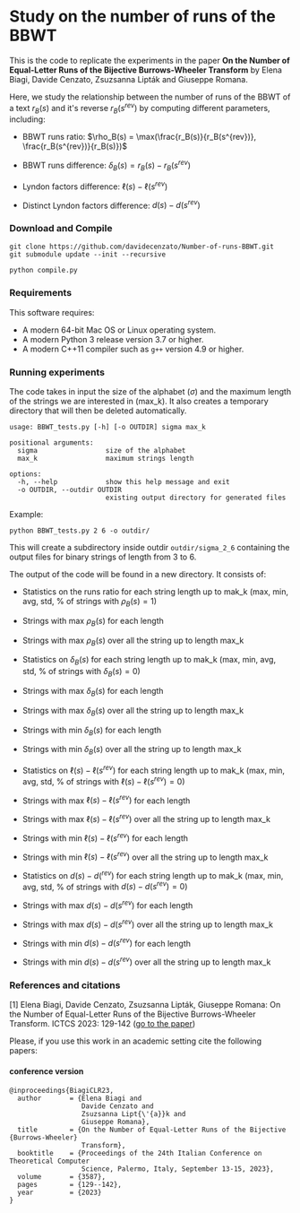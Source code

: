 # Study on the number of runs of the BBWT

This is the code to replicate the experiments in the paper **On the Number of Equal-Letter Runs of the Bijective Burrows-Wheeler
Transform** by Elena Biagi, Davide Cenzato, Zsuzsanna Lipták and Giuseppe Romana.

Here, we study the relationship between the number of runs of the BBWT of a text $r_B(s)$ and it's reverse $r_B(s^{rev})$ by computing different parameters, including:
- BBWT runs ratio: $\rho_B(s) = \max(\frac{r_B(s)}{r_B(s^{rev})}, \frac{r_B(s^{rev})}{r_B(s)})$
* BBWT runs difference: $\delta_B(s) = r_B(s) - r_B(s^{rev})$
+ Lyndon factors difference: $\ell(s)-\ell(s^{rev})$
- Distinct Lyndon factors difference: $d(s)-d(s^{rev})$

### Download and Compile

```console
git clone https://github.com/davidecenzato/Number-of-runs-BBWT.git
git submodule update --init --recursive

python compile.py
```

### Requirements

This software requires:
* A modern 64-bit Mac OS or Linux operating system.
* A modern Python 3 release version 3.7 or higher.
* A modern C++11 compiler such as `g++` version 4.9 or higher.

### Running experiments
The code takes in input the size of the alphabet ($\sigma$) and the maximum length of the strings we are interested in (max_k).
It also creates a temporary directory that will then be deleted automatically.
```
usage: BBWT_tests.py [-h] [-o OUTDIR] sigma max_k

positional arguments:
  sigma                 size of the alphabet
  max_k                 maximum strings length

options:
  -h, --help            show this help message and exit
  -o OUTDIR, --outdir OUTDIR
                        existing output directory for generated files
```
Example:
``` console
python BBWT_tests.py 2 6 -o outdir/
```
This will create a subdirectory inside outdir ``` outdir/sigma_2_6 ``` containing the output files for binary strings of length from 3 to 6. 


The output of the code will be found in a new directory. It consists of:
- Statistics on the runs ratio for each string length up to mak_k (max, min, avg, std, % of strings with $\rho_B(s)=1$)
* Strings with max $\rho_B(s)$ for each length
+ Strings with max $\rho_B(s)$ over all the string up to length max_k
- Statistics on $\delta_B(s)$ for each string length up to mak_k (max, min, avg, std, % of strings with $\delta_B(s)=0$)
* Strings with max $\delta_B(s)$ for each length
+ Strings with max $\delta_B(s)$ over all the string up to length max_k
- Strings with min $\delta_B(s)$ for each length
* Strings with min $\delta_B(s)$ over all the string up to length max_k

- Statistics on $\ell(s)-\ell(s^{rev})$ for each string length up to mak_k (max, min, avg, std, % of strings with $\ell(s)-\ell(s^{rev})=0$)
* Strings with max $\ell(s)-\ell(s^{rev})$ for each length
+ Strings with max $\ell(s)-\ell(s^{rev})$ over all the string up to length max_k
- Strings with min $\ell(s)-\ell(s^{rev})$ for each length
* Strings with min $\ell(s)-\ell(s^{rev})$ over all the string up to length max_k

- Statistics on $d(s)-d(^{rev})$ for each string length up to mak_k (max, min, avg, std, % of strings with $d(s)-d(s^{rev})=0$)
* Strings with max $d(s)-d(s^{rev})$ for each length
+ Strings with max $d(s)-d(s^{rev})$ over all the string up to length max_k
- Strings with min $d(s)-d(s^{rev})$ for each length
* Strings with min $d(s)-d(s^{rev})$ over all the string up to length max_k

### References and citations

[1] Elena Biagi, Davide Cenzato, Zsuzsanna Lipták, Giuseppe Romana: On the Number of Equal-Letter Runs of the Bijective Burrows-Wheeler Transform. ICTCS 2023: 129-142 ([go to the paper](https://ceur-ws.org/Vol-3587/4564.pdf))

Please, if you use this work in an academic setting cite the following papers:

#### conference version
    @inproceedings{BiagiCLR23,
      author       = {Elena Biagi and
                      Davide Cenzato and
                      Zsuzsanna Lipt{\'{a}}k and
                      Giuseppe Romana},
      title        = {On the Number of Equal-Letter Runs of the Bijective {Burrows-Wheeler}
                      Transform},
      booktitle    = {Proceedings of the 24th Italian Conference on Theoretical Computer
                      Science, Palermo, Italy, September 13-15, 2023},
      volume       = {3587},
      pages        = {129--142},
      year         = {2023}
    }
